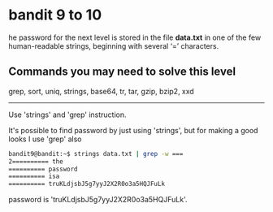 # bandit 9 to 10

he password for the next level is stored in the file **data.txt** in one of the few human-readable strings, beginning with several ‘=’ characters.

## Commands you may need to solve this level

grep, sort, uniq, strings, base64, tr, tar, gzip, bzip2, xxd

---

Use 'strings' and 'grep' instruction. 

It's possible to find password by just using 'strings', but for making a good looks I use 'grep' also

```bash
bandit9@bandit:~$ strings data.txt | grep -w ===
2========== the
========== password
========== isa
========== truKLdjsbJ5g7yyJ2X2R0o3a5HQJFuLk
```

password is 'truKLdjsbJ5g7yyJ2X2R0o3a5HQJFuLk'.